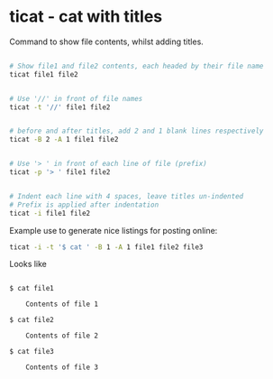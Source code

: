 # ticat - cat with titles

Command to show file contents, whilst adding titles.

```sh

# Show file1 and file2 contents, each headed by their file name
ticat file1 file2


# Use '//' in front of file names
ticat -t '//' file1 file2


# before and after titles, add 2 and 1 blank lines respectively
ticat -B 2 -A 1 file1 file2


# Use '> ' in front of each line of file (prefix)
ticat -p '> ' file1 file2


# Indent each line with 4 spaces, leave titles un-indented
# Prefix is applied after indentation
ticat -i file1 file2
```

Example use to generate nice listings for posting online:

```sh
ticat -i -t '$ cat ' -B 1 -A 1 file1 file2 file3
```

Looks like

```

$ cat file1

    Contents of file 1

$ cat file2

    Contents of file 2

$ cat file3

    Contents of file 3
```
